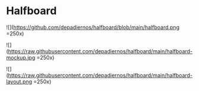 # Halfboard

![](https://github.com/depadiernos/halfboard/blob/main/halfboard.png =250x)

![](https://raw.githubusercontent.com/depadiernos/halfboard/main/halfboard-mockup.jpg =250x)

![](https://raw.githubusercontent.com/depadiernos/halfboard/main/halfboard-layout.png =250x)
